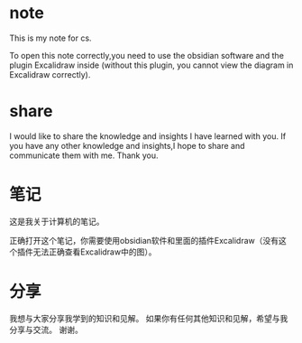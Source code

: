 # note
This is my note for cs.

To open this note correctly,you need to use the obsidian software and the plugin Excalidraw inside (without this plugin, you cannot view the diagram in Excalidraw correctly).

# share
I would like to share the knowledge and insights I have learned with you.
If you have any other knowledge and insights,I hope to share and communicate them with me.
Thank you.


# 笔记
这是我关于计算机的笔记。

正确打开这个笔记，你需要使用obsidian软件和里面的插件Excalidraw（没有这个插件无法正确查看Excalidraw中的图）。

# 分享
我想与大家分享我学到的知识和见解。
如果你有任何其他知识和见解，希望与我分享与交流。
谢谢。
